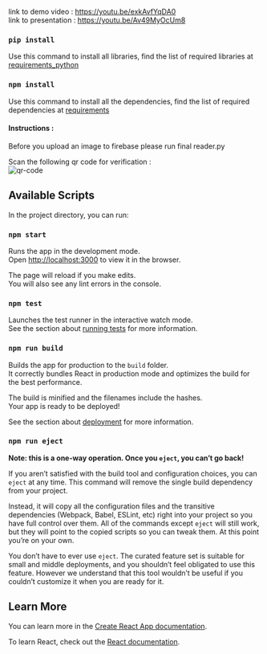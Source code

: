 link to demo video : https://youtu.be/exkAvfYqDA0 <br />
link to presentation : https://youtu.be/Av49MyOcUm8

### `pip install`
Use this command to install all libraries, find the list of required libraries at [requirements_python](https://github.com/aavaigrocks2001/hack-aavaig/blob/main/api/requirements_python)


### `npm install`
Use this command to install all the dependencies, find the list of required dependencies at [requirements](https://github.com/aavaigrocks2001/hack-aavaig/blob/main/hack-the-crisis/requirements.txt)


#### Instructions :
Before you upload an image to firebase please run final reader.py

Scan the following qr code for verification : <br /> ![qr-code](https://github.com/aavaigrocks2001/hack-aavaig/blob/main/qr.jpeg)





## Available Scripts

In the project directory, you can run:

### `npm start`

Runs the app in the development mode.<br />
Open [http://localhost:3000](http://localhost:3000) to view it in the browser.

The page will reload if you make edits.<br />
You will also see any lint errors in the console.

### `npm test`

Launches the test runner in the interactive watch mode.<br />
See the section about [running tests](https://facebook.github.io/create-react-app/docs/running-tests) for more information.

### `npm run build`

Builds the app for production to the `build` folder.<br />
It correctly bundles React in production mode and optimizes the build for the best performance.

The build is minified and the filenames include the hashes.<br />
Your app is ready to be deployed!

See the section about [deployment](https://facebook.github.io/create-react-app/docs/deployment) for more information.

### `npm run eject`

**Note: this is a one-way operation. Once you `eject`, you can’t go back!**

If you aren’t satisfied with the build tool and configuration choices, you can `eject` at any time. This command will remove the single build dependency from your project.

Instead, it will copy all the configuration files and the transitive dependencies (Webpack, Babel, ESLint, etc) right into your project so you have full control over them. All of the commands except `eject` will still work, but they will point to the copied scripts so you can tweak them. At this point you’re on your own.

You don’t have to ever use `eject`. The curated feature set is suitable for small and middle deployments, and you shouldn’t feel obligated to use this feature. However we understand that this tool wouldn’t be useful if you couldn’t customize it when you are ready for it.

## Learn More

You can learn more in the [Create React App documentation](https://facebook.github.io/create-react-app/docs/getting-started).

To learn React, check out the [React documentation](https://reactjs.org/).
